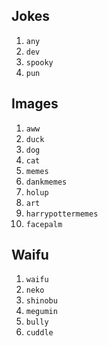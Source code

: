 ## Jokes

1. `any`   
2. `dev`    
3. `spooky`
4. `pun`     

## Images 

1. `aww`            
2. `duck`   
3. `dog`    
4. `cat`   
5. `memes`   
6. `dankmemes`   
7. `holup`  
8. `art` 
9. `harrypottermemes`                  
10. `facepalm`  

## Waifu 
1. `waifu`
2. `neko`
3. `shinobu`
4. `megumin`
5. `bully`
6. `cuddle`
